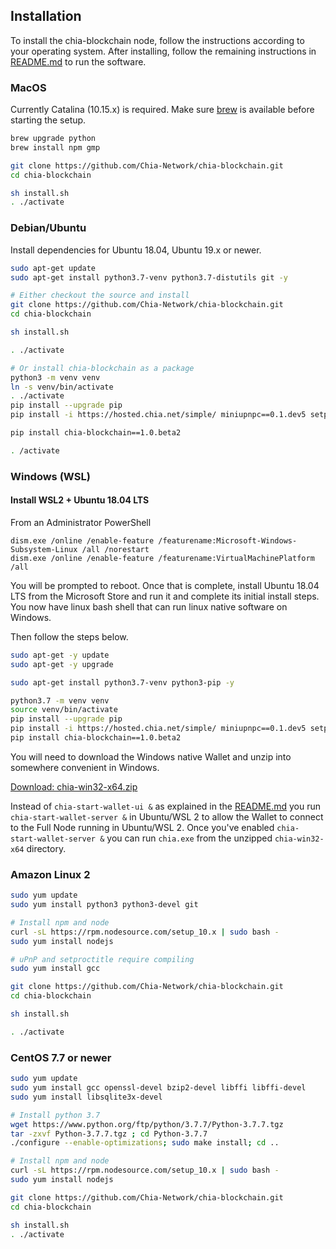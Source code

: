 ## Installation

To install the chia-blockchain node, follow the instructions according to your operating system.
After installing, follow the remaining instructions in [README.md](README.md) to run the software.

### MacOS
Currently Catalina (10.15.x) is required. Make sure [brew](https://brew.sh/) is available before starting the setup.
```bash
brew upgrade python
brew install npm gmp

git clone https://github.com/Chia-Network/chia-blockchain.git
cd chia-blockchain

sh install.sh
. ./activate
```

### Debian/Ubuntu

Install dependencies for Ubuntu 18.04, Ubuntu 19.x or newer.
```bash
sudo apt-get update
sudo apt-get install python3.7-venv python3.7-distutils git -y

# Either checkout the source and install
git clone https://github.com/Chia-Network/chia-blockchain.git
cd chia-blockchain

sh install.sh

. ./activate

# Or install chia-blockchain as a package
python3 -m venv venv
ln -s venv/bin/activate
. ./activate
pip install --upgrade pip
pip install -i https://hosted.chia.net/simple/ miniupnpc==0.1.dev5 setproctitle==1.1.10 cbor2==5.0.1

pip install chia-blockchain==1.0.beta2

. /activate
```

### Windows (WSL)
#### Install WSL2 + Ubuntu 18.04 LTS

From an Administrator PowerShell
```
dism.exe /online /enable-feature /featurename:Microsoft-Windows-Subsystem-Linux /all /norestart
dism.exe /online /enable-feature /featurename:VirtualMachinePlatform /all
```
You will be prompted to reboot. Once that is complete, install Ubuntu 18.04 LTS from the Microsoft Store and run it and complete its initial install steps. You now have linux bash shell that can run linux native software on Windows.

Then follow the steps below.
```bash
sudo apt-get -y update
sudo apt-get -y upgrade

sudo apt-get install python3.7-venv python3-pip -y

python3.7 -m venv venv
source venv/bin/activate
pip install --upgrade pip
pip install -i https://hosted.chia.net/simple/ miniupnpc==0.1.dev5 setproctitle==1.1.10 cbor2==5.0.1
pip install chia-blockchain==1.0.beta2
```
You will need to download the Windows native Wallet and unzip into somewhere convenient in Windows.

[Download: chia-win32-x64.zip](https://hosted.chia.net/beta-1.0-win64-wallet/chia-win32-x64.zip)

Instead of `chia-start-wallet-ui &` as explained in the [README.md](README.md) you run `chia-start-wallet-server &` in Ubuntu/WSL 2 to allow the Wallet to connect to the Full Node running in Ubuntu/WSL 2. Once you've enabled `chia-start-wallet-server &` you can run `chia.exe` from the unzipped `chia-win32-x64` directory.

### Amazon Linux 2

```bash
sudo yum update
sudo yum install python3 python3-devel git

# Install npm and node
curl -sL https://rpm.nodesource.com/setup_10.x | sudo bash -
sudo yum install nodejs

# uPnP and setproctitle require compiling
sudo yum install gcc

git clone https://github.com/Chia-Network/chia-blockchain.git
cd chia-blockchain

sh install.sh

. ./activate
```

### CentOS 7.7 or newer

```bash
sudo yum update
sudo yum install gcc openssl-devel bzip2-devel libffi libffi-devel
sudo yum install libsqlite3x-devel

# Install python 3.7
wget https://www.python.org/ftp/python/3.7.7/Python-3.7.7.tgz
tar -zxvf Python-3.7.7.tgz ; cd Python-3.7.7
./configure --enable-optimizations; sudo make install; cd ..

# Install npm and node
curl -sL https://rpm.nodesource.com/setup_10.x | sudo bash -
sudo yum install nodejs

git clone https://github.com/Chia-Network/chia-blockchain.git
cd chia-blockchain

sh install.sh
. ./activate
```
